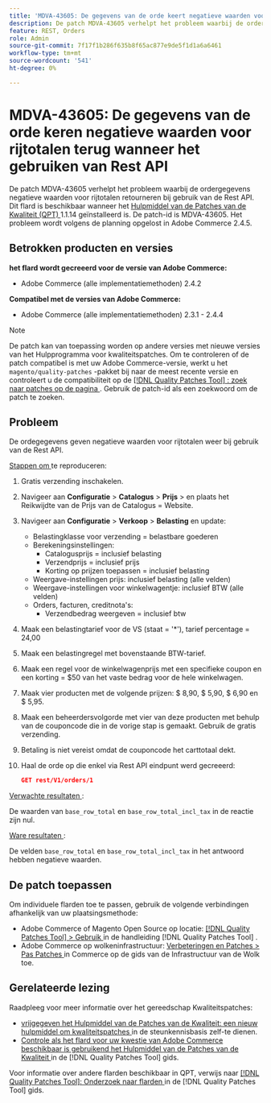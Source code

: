 ```yaml
---
title: 'MDVA-43605: De gegevens van de orde keert negatieve waarden voor rijtotalen terug wanneer het gebruiken van Rest API'
description: De patch MDVA-43605 verhelpt het probleem waarbij de ordergegevens negatieve waarden voor rijtotalen retourneren bij gebruik van de Rest API. Deze patch is beschikbaar wanneer [Quality Patches Tool (QPT)] (https://experienceleague.adobe.com/en/docs/commerce-knowledge-base/kb/announcements/commerce-announcements/magento-quality-patches-released-new-tool-to-self-serve-quality-patches) 1.1.14 is geïnstalleerd. De patch-id is MDVA-43605. Het probleem wordt volgens de planning opgelost in Adobe Commerce 2.4.5.
feature: REST, Orders
role: Admin
source-git-commit: 7f17f1b286f635b8f65ac877e9de5f1d1a6a6461
workflow-type: tm+mt
source-wordcount: '541'
ht-degree: 0%

---
```


# MDVA-43605: De gegevens van de orde keren negatieve waarden voor rijtotalen terug wanneer het gebruiken van Rest API

De patch MDVA-43605 verhelpt het probleem waarbij de ordergegevens negatieve waarden voor rijtotalen retourneren bij gebruik van de Rest API. Dit flard is beschikbaar wanneer het [ Hulpmiddel van de Patches van de Kwaliteit (QPT) ](https://experienceleague.adobe.com/en/docs/commerce-knowledge-base/kb/announcements/commerce-announcements/magento-quality-patches-released-new-tool-to-self-serve-quality-patches) 1.1.14 geïnstalleerd is. De patch-id is MDVA-43605. Het probleem wordt volgens de planning opgelost in Adobe Commerce 2.4.5.

## Betrokken producten en versies

**het flard wordt gecreeerd voor de versie van Adobe Commerce:**

* Adobe Commerce (alle implementatiemethoden) 2.4.2

**Compatibel met de versies van Adobe Commerce:**

* Adobe Commerce (alle implementatiemethoden) 2.3.1 - 2.4.4

>[!NOTE]
>
>De patch kan van toepassing worden op andere versies met nieuwe versies van het Hulpprogramma voor kwaliteitspatches. Om te controleren of de patch compatibel is met uw Adobe Commerce-versie, werkt u het `magento/quality-patches` -pakket bij naar de meest recente versie en controleert u de compatibiliteit op de [[!DNL Quality Patches Tool] : zoek naar patches op de pagina ](https://experienceleague.adobe.com/en/docs/commerce-knowledge-base/kb/announcements/commerce-announcements/magento-quality-patches-released-new-tool-to-self-serve-quality-patches) . Gebruik de patch-id als een zoekwoord om de patch te zoeken.

## Probleem

De ordegegevens geven negatieve waarden voor rijtotalen weer bij gebruik van de Rest API.

<u> Stappen om </u> te reproduceren:

1. Gratis verzending inschakelen.
1. Navigeer aan **Configuratie** > **Catalogus** > **Prijs** > en plaats het Reikwijdte van de Prijs van de Catalogus = Website.
1. Navigeer aan **Configuratie** > **Verkoop** > **Belasting** en update:
   * Belastingklasse voor verzending = belastbare goederen
   * Berekeningsinstellingen:
      * Catalogusprijs = inclusief belasting
      * Verzendprijs = inclusief prijs
      * Korting op prijzen toepassen = inclusief belasting
   * Weergave-instellingen prijs: inclusief belasting (alle velden)
   * Weergave-instellingen voor winkelwagentje: inclusief BTW (alle velden)
   * Orders, facturen, creditnota&#39;s:
      * Verzendbedrag weergeven = inclusief btw
1. Maak een belastingtarief voor de VS (staat = &#39;*&#39;), tarief percentage = 24,00
1. Maak een belastingregel met bovenstaande BTW-tarief.
1. Maak een regel voor de winkelwagenprijs met een specifieke coupon en een korting = $50 van het vaste bedrag voor de hele winkelwagen.
1. Maak vier producten met de volgende prijzen: $ 8,90, $ 5,90, $ 6,90 en $ 5,95.
1. Maak een beheerdersvolgorde met vier van deze producten met behulp van de couponcode die in de vorige stap is gemaakt. Gebruik de gratis verzending.
1. Betaling is niet vereist omdat de couponcode het carttotaal dekt.
1. Haal de orde op die enkel via Rest API eindpunt werd gecreeerd:

   ```json
   GET rest/V1/orders/1
   ```

<u> Verwachte resultaten </u>:

De waarden van `base_row_total` en `base_row_total_incl_tax` in de reactie zijn nul.

<u> Ware resultaten </u>:

De velden `base_row_total` en `base_row_total_incl_tax` in het antwoord hebben negatieve waarden.

## De patch toepassen

Om individuele flarden toe te passen, gebruik de volgende verbindingen afhankelijk van uw plaatsingsmethode:

* Adobe Commerce of Magento Open Source op locatie: [[!DNL Quality Patches Tool]  > Gebruik ](/help/tools/quality-patches-tool/usage.md) in de handleiding [!DNL Quality Patches Tool] .
* Adobe Commerce op wolkeninfrastructuur: [ Verbeteringen en Patches > Pas Patches ](https://experienceleague.adobe.com/docs/commerce-cloud-service/user-guide/develop/upgrade/apply-patches.html) in Commerce op de gids van de Infrastructuur van de Wolk toe.

## Gerelateerde lezing

Raadpleeg voor meer informatie over het gereedschap Kwaliteitspatches:

* [ vrijgegeven het Hulpmiddel van de Patches van de Kwaliteit: een nieuw hulpmiddel om kwaliteitspatches ](https://experienceleague.adobe.com/en/docs/commerce-knowledge-base/kb/announcements/commerce-announcements/magento-quality-patches-released-new-tool-to-self-serve-quality-patches) in de steunkennisbasis zelf-te dienen.
* [ Controle als het flard voor uw kwestie van Adobe Commerce beschikbaar is gebruikend het Hulpmiddel van de Patches van de Kwaliteit ](/help/tools/quality-patches-tool/patches-available-in-qpt/check-patch-for-magento-issue-with-magento-quality-patches.md) in de [!DNL Quality Patches Tool] gids.

Voor informatie over andere flarden beschikbaar in QPT, verwijs naar [[!DNL Quality Patches Tool]: Onderzoek naar flarden ](https://experienceleague.adobe.com/tools/commerce-quality-patches/index.html) in de [!DNL Quality Patches Tool] gids.
